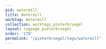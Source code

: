 ```yaml
---
pid: watermill
title: Watermill
worktag: Watermill
collection: worktags_pieterbruegel
layout: tagpage_pieterbruegel
order: '170'
permalink: "/pieterbruegel/tags/watermill"
---
```

